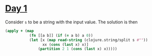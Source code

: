 # [Day 1](http://adventofcode.com/2017/day/1)

Consider `s` to be a string with the input value. The solution is
then

```clojure
(apply + (map
           (fn [[a b]] (if (= a b) a 0))
           (let [x (map read-string (clojure.string/split s #""))
                 xx (cons (last x) x)]
               (partition 2 1 (cons (last x) x)))))
```
